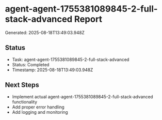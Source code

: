 # agent-agent-1755381089845-2-full-stack-advanced Report

Generated: 2025-08-18T13:49:03.948Z

## Status
- Task: agent-agent-1755381089845-2-full-stack-advanced
- Status: Completed
- Timestamp: 2025-08-18T13:49:03.948Z

## Next Steps
- Implement actual agent-agent-1755381089845-2-full-stack-advanced functionality
- Add proper error handling
- Add logging and monitoring
